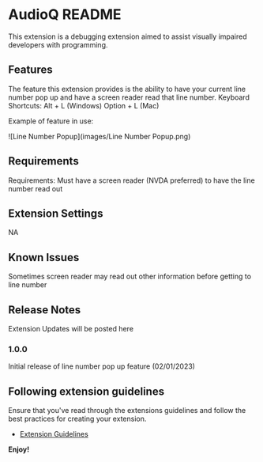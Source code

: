 # AudioQ README

This extension is a debugging extension aimed to assist visually impaired developers with programming.

## Features



The feature this extension provides is the ability to have your current line number pop up and have a screen reader read that line number.
Keyboard Shortcuts: Alt + L (Windows)  Option + L (Mac) 

Example of feature in use: 

\!\[Line Number Popup\]\(images/Line Number Popup.png\)


## Requirements

Requirements: Must have a screen reader (NVDA preferred) to have the line number read out

## Extension Settings

NA

## Known Issues

Sometimes screen reader may read out other information before getting to line number 

## Release Notes

Extension Updates will be posted here

### 1.0.0

Initial release of line number pop up feature (02/01/2023)


## Following extension guidelines

Ensure that you've read through the extensions guidelines and follow the best practices for creating your extension.

* [Extension Guidelines](https://code.visualstudio.com/api/references/extension-guidelines)


**Enjoy!**
